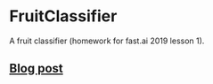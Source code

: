 # FruitClassifier
A fruit classifier (homework for fast.ai 2019 lesson 1).

## [Blog post](https://rickwierenga.com/blog/fast.ai/FastAI2019-1.html)
